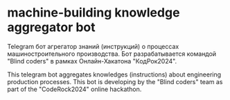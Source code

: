 # machine-building knowledge aggregator bot
Telegram бот агрегатор знаний (инструкций) о процессах машиностроительного производства. Бот разрабатывается командой "Blind coders" в рамках Онлайн-Хакатона "КодРок2024".

This telegram bot aggregates knowledges (instructions) about engineering production processes. This bot is developing by the "Blind coders" team as part of the "CodeRock2024" online hackathon.
